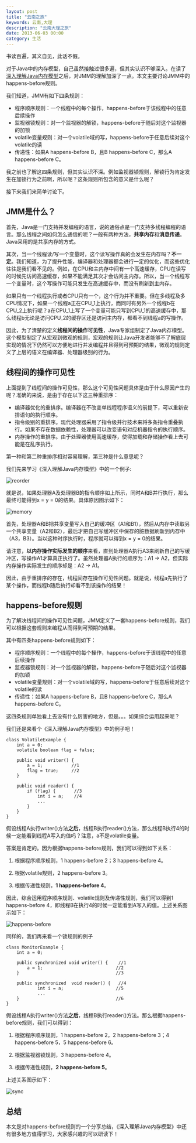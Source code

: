 ```yaml
---
layout: post
title: "云南之旅"
keywords: 云南,大理
description: "云南大理之旅"
date: 2013-06-03 00:00
category: 生活
---
```


书读百遍，其义自见，此话不假。

对于Java中的内存模型，自己虽然接触过很多遍，但其实认识不够深入。在读了[深入理解Java内存模型](http://www.infoq.com/resource/minibooks/java_memory_model/zh/pdf/think_deep_in_java_mem_model.pdf)之后，对JMM的理解加深了一点。本文主要讨论JMM中的happens-before规则。

我们知道，JMM有如下四条规则：

* 程序顺序规则：一个线程中的每个操作，happens-before于该线程中的任意后续操作
* 监视器锁规则：对一个监视器的解锁，happens-before于随后对这个监视器的加锁
* volatile变量规则：对一个volatile域的写，happens-before于任意后续对这个volatile的读
* 传递性：如果A happens-before B，且B happens-before C，那么A happens-before C。

我之前也了解这四条规则，但其实认识不深。例如监视器锁规则，解锁行为肯定发生在加锁行为之前啊，所以呢？这条规则所包含的意义是什么呢？

接下来我们来简单讨论下。

## JMM是什么？

首先，Java是一门支持并发编程的语言，说的通俗点是一门支持多线程编程的语言。那么线程之间如何怎么通信的呢？一般有两种方法，**共享内存**和**消息传递**。Java采用的是共享内存的方式。

其次，当一个线程读/写一个变量时，这个读写操作真的会发生在内存吗？**不一定**。我们知道，为了提升性能，编译器和处理器都会进行一定的优化，而这些优化往往是我们看不见的。例如，在CPU和主内存中间有一个高速缓存，CPU在读写的时候先访问高速缓存，如果不能满足其次才会访问主内存。所以，当一个线程写一个变量时，这个写操作可能只发生在高速缓存中，而没有刷新到主内存。

如果只有一个线程执行或者CPU只有一个，这个行为并不重要。但在多线程及多CPU情况下，如果一个线程a正在CPU_1上执行，而同时有另外一个线程b在CPU_2上执行呢？a在CPU_1上写了一个变量可能只写到CPU_1的高速缓存中，那么线程b无论是访问CPU_2的缓存区还是访问主内存，都看不到线程a的写操作。

因此，为了清楚的定义**线程间的操作可见性**，Java专家组制定了Java内存模型。这个模型制定了从宏观到微观的规则，宏观的规则让Java开发者能够不了解底层实现的情况下仍然可以方便地进行并发编程并且得到可预期的结果，微观的规则定义了上层的语义在编译器、处理器级别的行为。

## 线程间的操作可见性

上面提到了线程间的操作可见性，那么这个可见性问题具体是由于什么原因产生的呢？准确的来说，是由于存在以下这三种重排序：

* 编译器优化的重排序。编译器在不改变单线程程序语义的前提下，可以重新安排语句的执行顺序。
* 指令级别的重排序。现代处理器采用了指令级并行技术来将多条指令重叠执行。如果不存在数据依赖性，处理器可以改变语句对应机器指令的执行顺序。
* 内存操作的重排序。由于处理器使用高速缓存，使得加载和存储操作看上去可能是在乱序执行。

第一种和第二种重排序相对容易理解，第三种是什么意思呢？

我们先来学习《深入理解Java内存模型》中的一个例子:

![reorder](/assets/jmm/processor.png)

就是说，如果处理器A及处理器B的指令顺序如上所示，同时A和B并行执行，那么最终可能得到x = y = 0的结果。具体原因图示如下：

![memory](/assets/jmm/memory.png)

首先，处理器A和B把共享变量写入自己的缓冲区（A1和B1），然后从内存中读取另一个共享变量（A2和B2），最后才把自己写缓冲区中保存的脏数据刷新到内存中（A3，B3）。当以这种时序执行时，程序就可以得到x = y = 0的结果。

请注意，**以内存操作实际发生的顺序**来看，直到处理器A执行A3来刷新自己的写缓冲区，写操作A1才算真正执行了。虽然处理器A执行的顺序为：A1 -> A2，但实际内存操作实际发生的顺序却是：A2 -> A1。

因此，由于重排序的存在，线程间存在操作可见性问题。就是说，线程a先执行了某个操作，而线程b随后执行却看不到该操作的结果！

## happens-before规则

为了解决线程间的操作可见性问题，JMM定义了一套happens-before规则，我们可以根据这套规则来编程从而得到可预期的结果。

其中有四条happens-before规则如下：

* 程序顺序规则：一个线程中的每个操作，happens-before于该线程中的任意后续操作
* 监视器锁规则：对一个监视器的解锁，happens-before于随后对这个监视器的加锁
* volatile变量规则：对一个volatile域的写，happens-before于任意后续对这个volatile的读
* 传递性：如果A happens-before B，且B happens-before C，那么A happens-before C。

这四条规则单独看上去没有什么厉害的地方，但是。。。如果综合运用起来呢？

我们还是来看个《深入理解Java内存模型》中的例子吧！

```
class VolatileExample {
	int a = 0;
	volatile boolean flag = false;

	public void writer() {
		a = 1;           //1
		flag = true;     //2
	}

	public void reader() {
		if (flag) {       //3
			int i = a;    //4
			...
		}
	}
}

```

假设线程A执行writer()方法**之后**，线程B执行reader()方法，那么线程B执行4的时候一定能看到线程A写入的值吗？注意，a不是volatile变量。

答案是肯定的。因为根据happens-before规则，我们可以得到如下关系：

1. 根据程序顺序规则，1 happens-before 2；3 happens-before 4。

2. 根据volatile规则，2 happens-before 3。

3. 根据传递性规则，**1 happens-before 4**。

因此，综合运用程序顺序规则、volatile规则及传递性规则，我们可以得到1 happens-before 4，即线程B在执行4的时候一定能看到A写入的值。上述关系图示如下：

![happens-before](/assets/jmm/happens-before.png)

同样的，我们再来看一个锁规则的例子

```
class MonitorExample {
	int a = 0;

	public synchronized void writer() {    //1
		a = 1;                            //2
	}                                     //3

	public synchronized  void reader() {   //4
			int i = a;                    //5
			...
	}                                     //6
}

```

假设线程A执行writer()方法**之后**，线程B执行reader()方法。那么根据happens-before规则，我们可以得到：

1. 根据程序顺序规则，1 happens-before 2，2 happens-before 3；4 happens-before 5，5 happens-before 6。

2. 根据监视器锁规则，3 happens-before 4。

3. 根据传递性规则，**2 happens-before 5**。

上述关系图示如下：

![sync](/assets/jmm/sync.png)


## 总结

本文是对happens-before规则的一个分享总结，《深入理解Java内存模型》中还有很多地方值得学习，大家感兴趣的可以研读下！
